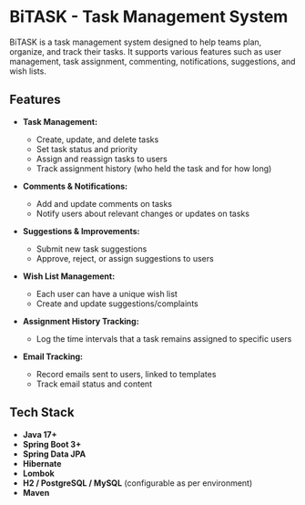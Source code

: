 # BiTASK - Task Management System

BiTASK is a task management system designed to help teams plan, organize, and track their tasks. It supports various features such as user management, task assignment, commenting, notifications, suggestions, and wish lists. 
## Features

- **Task Management:**
  - Create, update, and delete tasks
  - Set task status and priority
  - Assign and reassign tasks to users
  - Track assignment history (who held the task and for how long)

- **Comments & Notifications:**
  - Add and update comments on tasks
  - Notify users about relevant changes or updates on tasks

- **Suggestions & Improvements:**
  - Submit new task suggestions
  - Approve, reject, or assign suggestions to users

- **Wish List Management:**
  - Each user can have a unique wish list
  - Create and update suggestions/complaints

- **Assignment History Tracking:**
  - Log the time intervals that a task remains assigned to specific users

- **Email Tracking:**
  - Record emails sent to users, linked to templates
  - Track email status and content

## Tech Stack

- **Java 17+**
- **Spring Boot 3+**
- **Spring Data JPA**
- **Hibernate**
- **Lombok**
- **H2 / PostgreSQL / MySQL** (configurable as per environment)
- **Maven**
